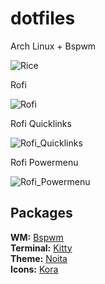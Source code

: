# dotfiles
Arch Linux + Bspwm

![Rice](https://user-images.githubusercontent.com/79656705/179429596-a1d85106-7b03-46b8-b4b4-3ab4bc18308a.png)


Rofi

![Rofi](https://user-images.githubusercontent.com/79656705/179436238-ab1ea4e3-2470-4be3-b2a9-4118f301e099.png)


Rofi Quicklinks

![Rofi_Quicklinks](https://user-images.githubusercontent.com/79656705/179429705-8517a2a1-608b-4d43-b8f8-f9a01397d6b9.png)


Rofi Powermenu

![Rofi_Powermenu](https://user-images.githubusercontent.com/79656705/179429722-0ad359cd-a681-48af-b1bf-d9f99e26eb21.png)



## Packages

**WM:** [Bspwm](https://github.com/baskerville/bspwm)  
**Terminal:** [Kitty](https://github.com/kovidgoyal/kitty)  
**Theme:** [Noita](https://github.com/addy-dclxvi/gtk-theme-collections)  
**Icons:** [Kora](https://www.gnome-look.org/p/1256209/)
